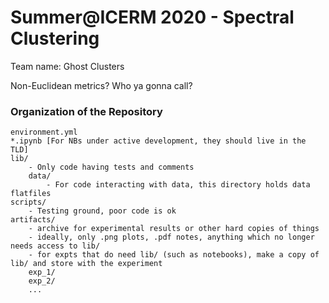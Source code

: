 # Summer@ICERM 2020 - Spectral Clustering

Team name: Ghost Clusters

Non-Euclidean metrics? Who ya gonna call?


### Organization of the Repository
```
environment.yml
*.ipynb [For NBs under active development, they should live in the TLD]
lib/
    - Only code having tests and comments
    data/
        - For code interacting with data, this directory holds data flatfiles
scripts/
    - Testing ground, poor code is ok
artifacts/
    - archive for experimental results or other hard copies of things
    - ideally, only .png plots, .pdf notes, anything which no longer needs access to lib/
    - for expts that do need lib/ (such as notebooks), make a copy of lib/ and store with the experiment
    exp_1/
    exp_2/ 
    ...
```